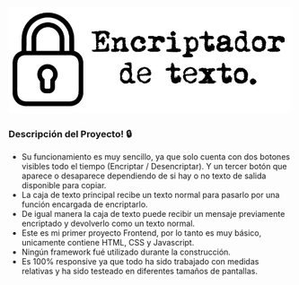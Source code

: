 <img src="/imagenes/tituloReadme.png">

### Descripción del Proyecto! 🔒

- Su funcionamiento es muy sencillo, ya que solo cuenta con dos botones visibles todo el tiempo (Encriptar / Desencriptar). Y un tercer botón que aparece o desaparece dependiendo de si hay o no texto de salida disponible para copiar.
- La caja de texto principal recibe un texto normal para pasarlo por una función encargada de encriptarlo.
- De igual manera la caja de texto puede recibir un mensaje previamente encriptado y devolverlo como un texto normal.
- Este es mi primer proyecto Frontend, por lo tanto es muy básico, unicamente contiene HTML, CSS y Javascript. 
- Ningún framework fué utilizado durante la construcción.
- Es 100% responsive ya que todo ha sido trabajado con medidas relativas y ha sido testeado en diferentes tamaños de pantallas.


